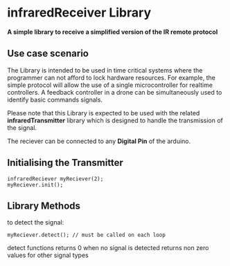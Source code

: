 # infraredReceiver Library
**A simple library to receive a simplified version of the IR remote protocol**

## Use case scenario
The Library is intended to be used in time critical systems where the programmer can not afford to lock hardware resources. For example, the simple protocol will allow the use of a single microcontroller for realtime controllers. A feedback controller in a drone can be simultaneously used to identify basic commands signals.

Please note that this Library is expected to be used with the related **infraredTransmitter** library which is designed to handle the transmission of the signal.

The reciever can be connected to any __Digital Pin__ of the arduino.

## Initialising the Transmitter
```
infraredReciever myReciever(2);
myReciever.init();
```

## Library Methods

to detect the signal:
```
myReciever.detect(); // must be called on each loop
```
detect functions returns 0 when no signal is detected
returns non zero values for other signal types
```

